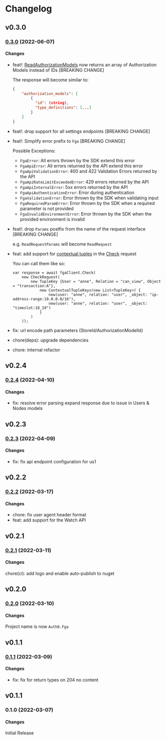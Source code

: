# Changelog

## v0.3.0

### [0.3.0](https://github.com/auth0-lab/fga-dotnet-sdk/compare/v0.2.4...v0.3.0) (2022-06-07)

#### Changes
- feat!: [ReadAuthorizationModels](https://docs.fga.dev/api/service#/Store%20Models/ReadAuthorizationModels) now returns an array of Authorization Models instead of IDs [BREAKING CHANGE]

    The response will become similar to:
    ```json
    {
        "authorization_models": [
            {
              "id": (string),
              "type_definitions": [...]
            }
        ]
    }
    ```
- feat!: drop support for all settings endpoints [BREAKING CHANGE]
- feat!: Simplify error prefix to `Fga` [BREAKING CHANGE]

    Possible Exceptions:
    - `FgaError`: All errors thrown by the SDK extend this error
    - `FgaApiError`: All errors returned by the API extend this error
    - `FgaApiValidationError`: 400 and 422 Validation Errors returned by the API
    - `FgaApiRateLimitExceededError`: 429 errors returned by the API
    - `FgaApiInternalError`: 5xx errors returned by the API
    - `FgaApiAuthenticationError`: Error during authentication
    - `FgaValidationError`: Error thrown by the SDK when validating input
    - `FgaRequiredParamError`: Error thrown by the SDK when a required parameter is not provided
    - `FgaInvalidEnvironmentError`: Error thrown by the SDK when the provided environment is invalid
- feat!: drop `Params` postfix from the name of the request interface [BREAKING CHANGE]

  e.g. `ReadRequestParams` will become `ReadRequest`
- feat: add support for [contextual tuples](https://docs.fga.dev/intro/auth0-fga-concepts#what-are-contextual-tuples) in the [Check](https://docs.fga.dev/api/service#/Tuples/Check) request

    You can call them like so:
    ```dotnet
    var response = await fgaClient.Check(
        new CheckRequest(
            new TupleKey {User = "anne", Relation = "can_view", Object = "transaction:A"},
                new ContextualTupleKeys(new List<TupleKey>( {
                    new(user: "anne", relation: "user", _object: "ip-address-range:10.0.0.0/16"),
                    new(user: "anne", relation: "user", _object: "timeslot:18_19")
                }
            )
        ));
    ```
- fix: url encode path parameters (StoreId/AuthorizationModelId)
- chore(deps): upgrade dependencies
- chore: internal refactor

## v0.2.4

### [0.2.4](https://github.com/auth0-lab/fga-dotnet-sdk/compare/v0.2.3...v0.2.4) (2022-04-10)

#### Changes
- fix: resolve error parsing expand response due to issue in Users & Nodes models

## v0.2.3

### [0.2.3](https://github.com/auth0-lab/fga-dotnet-sdk/compare/v0.2.2...v0.2.3) (2022-04-09)

#### Changes
- fix: fix api endpoint configuration for us1

## v0.2.2

### [0.2.2](https://github.com/auth0-lab/fga-dotnet-sdk/compare/v0.2.1...v0.2.2) (2022-03-17)

#### Changes
- chore: fix user agent header format
- feat: add support for the Watch API

## v0.2.1

### [0.2.1](https://github.com/auth0-lab/fga-dotnet-sdk/compare/v0.2.0...v0.2.1) (2022-03-11)

#### Changes
chore(ci): add logo and enable auto-publish to nuget

## v0.2.0

### [0.2.0](https://github.com/auth0-lab/fga-dotnet-sdk/compare/v0.1.1...v0.2.0) (2022-03-10)

#### Changes
Project name is now `Auth0.Fga`

## v0.1.1

### [0.1.1](https://github.com/auth0-lab/fga-dotnet-sdk/compare/v0.1.0...v0.1.1) (2022-03-09)

#### Changes
- fix: fix for return types on 204 no content

## v0.1.1

### 0.1.0 (2022-03-07)

#### Changes
Initial Release
